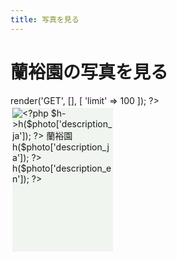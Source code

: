 ```yaml
---
title: 写真を見る
---
```

蘭裕園の写真を見る
==
<?php
$controller = new \Ranyuen\Controller\ApiPhotos;
$photos = $controller->render('GET', [], [ 'limit' => 100 ]);
?>

<style>
.photos .photo {
  background: #f0f5f0;
  float: left;
  margin: 0.6%;
  min-height: 230px;
  width: 32%;
}
</style>
<div class="photos">
<?php foreach ($photos as $photo) { ?>
  <div class="photo">
    <img src="/Calanthe/gallery/<?php $h->h($photo['id']); ?>.jpg" alt="<?php $h->h($photo['description_ja']); ?> 蘭裕園"/>
    <div>
      <div><?php $h->h($photo['description_ja']); ?></div>
      <div><?php $h->h($photo['description_en']); ?></div>
    </div>
  </div>
<?php } ?>
</div>
<!--
<script src="/assets/bower_components/masonry/dist/masonry.pkgd.min.js"></script>
<script>
new Masonry(document.getElementsByClassName('photos')[0], {
  columnWidth: '.photo',
  gutter: 0,
  itemSelector: '.photo'
});
</script>
-->
